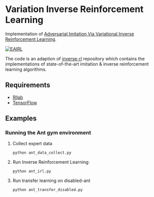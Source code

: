 # Variation Inverse Reinforcement Learning
Implementation of [Adversarial Imitation Via Variational Inverse Reinforcement Learning](https://arxiv.org/pdf/1809.06404.pdf).  

[![EAIRL](https://img.youtube.com/vi/Z65bqZyFCTQ/0.jpg)](https://www.youtube.com/watch?v=Z65bqZyFCTQ)

The code is an adaption of [inverse-rl](https://github.com/justinjfu/inverse_rl) repository which contains the implementations of state-of-the-art imitation & inverse reinforcement learning algorithms.

## Requirements
* [Rllab](https://github.com/openai/rllab)
* [TensorFlow](https://www.tensorflow.org)
## Examples

### Running the Ant gym environment
1. Collect expert data
	
    ```python ant_data_collect.py```
2. Run Inverse Reinforcement Learning:
	
    ```python ant_irl.py```
    
3. Run transfer learning on disabled-ant
	
    ```python ant_transfer_disabled.py``` 
